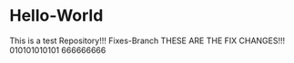 # Hello-World
This is a test Repository!!!
Fixes-Branch
  THESE ARE THE FIX CHANGES!!!  
010101010101
666666666
